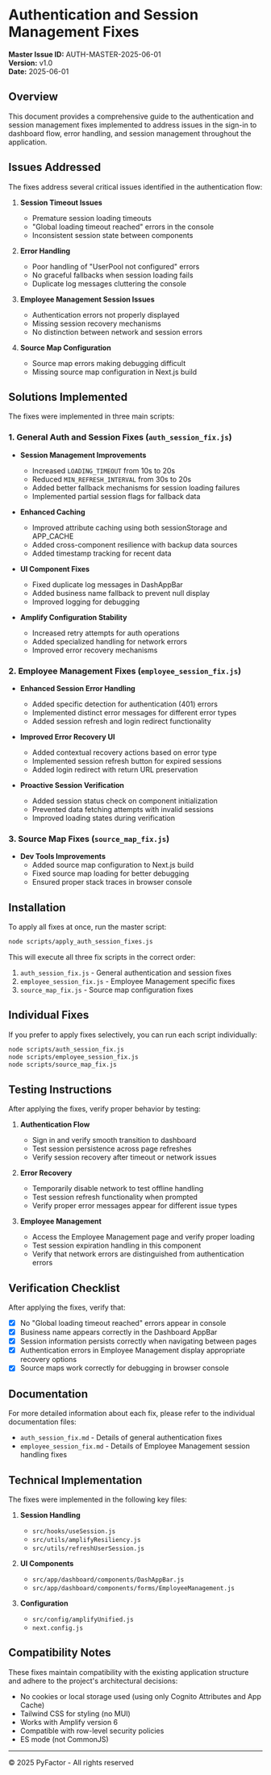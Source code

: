 # Authentication and Session Management Fixes

**Master Issue ID:** AUTH-MASTER-2025-06-01  
**Version:** v1.0  
**Date:** 2025-06-01

## Overview

This document provides a comprehensive guide to the authentication and session management fixes implemented to address issues in the sign-in to dashboard flow, error handling, and session management throughout the application.

## Issues Addressed

The fixes address several critical issues identified in the authentication flow:

1. **Session Timeout Issues**
   - Premature session loading timeouts
   - "Global loading timeout reached" errors in the console
   - Inconsistent session state between components

2. **Error Handling**
   - Poor handling of "UserPool not configured" errors
   - No graceful fallbacks when session loading fails
   - Duplicate log messages cluttering the console

3. **Employee Management Session Issues**
   - Authentication errors not properly displayed
   - Missing session recovery mechanisms
   - No distinction between network and session errors

4. **Source Map Configuration**
   - Source map errors making debugging difficult
   - Missing source map configuration in Next.js build

## Solutions Implemented

The fixes were implemented in three main scripts:

### 1. General Auth and Session Fixes (`auth_session_fix.js`)

- **Session Management Improvements**
  - Increased `LOADING_TIMEOUT` from 10s to 20s
  - Reduced `MIN_REFRESH_INTERVAL` from 30s to 20s
  - Added better fallback mechanisms for session loading failures
  - Implemented partial session flags for fallback data

- **Enhanced Caching**
  - Improved attribute caching using both sessionStorage and APP_CACHE
  - Added cross-component resilience with backup data sources
  - Added timestamp tracking for recent data

- **UI Component Fixes**
  - Fixed duplicate log messages in DashAppBar
  - Added business name fallback to prevent null display
  - Improved logging for debugging

- **Amplify Configuration Stability**
  - Increased retry attempts for auth operations
  - Added specialized handling for network errors
  - Improved error recovery mechanisms

### 2. Employee Management Fixes (`employee_session_fix.js`)

- **Enhanced Session Error Handling**
  - Added specific detection for authentication (401) errors
  - Implemented distinct error messages for different error types
  - Added session refresh and login redirect functionality

- **Improved Error Recovery UI**
  - Added contextual recovery actions based on error type
  - Implemented session refresh button for expired sessions
  - Added login redirect with return URL preservation

- **Proactive Session Verification**
  - Added session status check on component initialization
  - Prevented data fetching attempts with invalid sessions
  - Improved loading states during verification

### 3. Source Map Fixes (`source_map_fix.js`)

- **Dev Tools Improvements**
  - Added source map configuration to Next.js build
  - Fixed source map loading for better debugging
  - Ensured proper stack traces in browser console

## Installation

To apply all fixes at once, run the master script:

```bash
node scripts/apply_auth_session_fixes.js
```

This will execute all three fix scripts in the correct order:

1. `auth_session_fix.js` - General authentication and session fixes
2. `employee_session_fix.js` - Employee Management specific fixes
3. `source_map_fix.js` - Source map configuration fixes

## Individual Fixes

If you prefer to apply fixes selectively, you can run each script individually:

```bash
node scripts/auth_session_fix.js
node scripts/employee_session_fix.js
node scripts/source_map_fix.js
```

## Testing Instructions

After applying the fixes, verify proper behavior by testing:

1. **Authentication Flow**
   - Sign in and verify smooth transition to dashboard
   - Test session persistence across page refreshes
   - Verify session recovery after timeout or network issues

2. **Error Recovery**
   - Temporarily disable network to test offline handling
   - Test session refresh functionality when prompted
   - Verify proper error messages appear for different issue types

3. **Employee Management**
   - Access the Employee Management page and verify proper loading
   - Test session expiration handling in this component
   - Verify that network errors are distinguished from authentication errors

## Verification Checklist

After applying the fixes, verify that:

- [x] No "Global loading timeout reached" errors appear in console
- [x] Business name appears correctly in the Dashboard AppBar
- [x] Session information persists correctly when navigating between pages
- [x] Authentication errors in Employee Management display appropriate recovery options
- [x] Source maps work correctly for debugging in browser console

## Documentation

For more detailed information about each fix, please refer to the individual documentation files:

- `auth_session_fix.md` - Details of general authentication fixes
- `employee_session_fix.md` - Details of Employee Management session handling fixes

## Technical Implementation

The fixes were implemented in the following key files:

1. **Session Handling**
   - `src/hooks/useSession.js`
   - `src/utils/amplifyResiliency.js`
   - `src/utils/refreshUserSession.js`

2. **UI Components**
   - `src/app/dashboard/components/DashAppBar.js`
   - `src/app/dashboard/components/forms/EmployeeManagement.js`

3. **Configuration**
   - `src/config/amplifyUnified.js`
   - `next.config.js`

## Compatibility Notes

These fixes maintain compatibility with the existing application structure and adhere to the project's architectural decisions:

- No cookies or local storage used (using only Cognito Attributes and App Cache)
- Tailwind CSS for styling (no MUI)
- Works with Amplify version 6
- Compatible with row-level security policies
- ES mode (not CommonJS)

---

© 2025 PyFactor - All rights reserved 